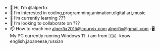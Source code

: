 - 👋 Hi, I’m @alperfix
- 👀 I’m interested in coding,programming,animation,digital art,music
- 🌱 I’m currently learning ???
- 💞️ I’m looking to collaborate on ???
- 📫 How to reach me alperfix2015@courvix.com
                      alperfix@gmail.com
-🖥️ My PC currently running Windows 11
-i am from 🇹🇷
-know english,japaneese,russian
